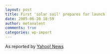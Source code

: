```yaml
---
layout: post
title: First 'solar sail' prepares for launch
date: 2005-06-20 18:59
author: metavalent
comments: true
categories: wp-import
---
```

As reported by <a href="https://news.yahoo.com/s/usatoday/20050620/ts_usatoday/firstsolarsailpreparesforlaunch&amp;printer=1;_ylt=AilH3sewn120RhncWoViSbLfB2YD;_ylu=X3oDMTA3MXN1bHE0BHNlYwN0bWE-"> Yahoo! News</a>
